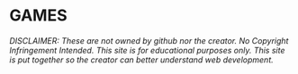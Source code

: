 # GAMES

###### DISCLAIMER: These are not owned by github nor the creator. No Copyright Infringement Intended. This site is for educational purposes only. This site is put together so the creator can better understand web development. 
